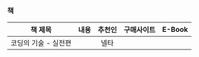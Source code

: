 ### 책 

| 책 제목| 내용 | 추천인 | 구매사이트 |E-Book|
|:--------:|:--------:|:--------:|:--------:|:--------:|
| 코딩의 기술 - 실전편 |     | 넬타 |     |     |

